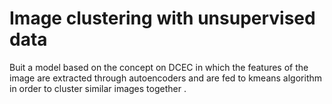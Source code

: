 # Image clustering with unsupervised data
 
Buit a model based on the concept on DCEC in which the features of the image are extracted through autoencoders and are fed to kmeans algorithm in order to cluster similar images together .
